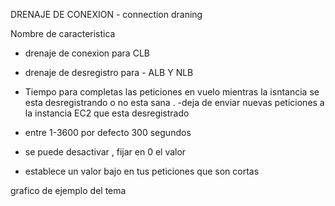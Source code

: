 DRENAJE DE CONEXION - connection draning


Nombre de caracteristica 
- drenaje de conexion para CLB
- drenaje de desregistro para - ALB Y NLB

- Tiempo para completas las peticiones en vuelo mientras la isntancia se esta desregistrando o no esta sana .
-deja de enviar nuevas peticiones a la instancia EC2 que esta desregistrado
- entre 1-3600 por defecto 300 segundos
- se puede desactivar , fijar en 0 el valor
- establece un valor bajo en tus peticiones que son cortas


grafico de ejemplo del tema
